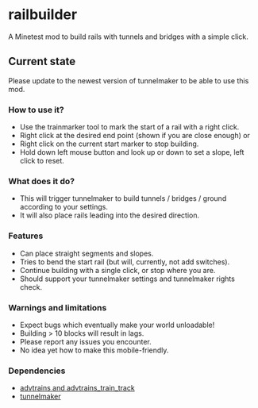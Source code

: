 # railbuilder
A Minetest mod to build rails with tunnels and bridges with a simple click.

## Current state
Please update to the newest version of tunnelmaker to be able to use this mod.

### How to use it?
- Use the trainmarker tool to mark the start of a rail with a right click.
- Right click at the desired end point (shown if you are close enough) or
- Right click on the current start marker to stop building.
- Hold down left mouse button and look up or down to set a slope, left click to reset.

### What does it do?
- This will trigger tunnelmaker to build tunnels / bridges / ground according to your settings.
- It will also place rails leading into the desired direction.

### Features
- Can place straight segments and slopes.
- Tries to bend the start rail (but will, currently, not add switches).
- Continue building with a single click, or stop where you are.
- Should support your tunnelmaker settings and tunnelmaker rights check.

### Warnings and limitations
- Expect bugs which eventually make your world unloadable!
- Building > 10 blocks will result in lags.
- Please report any issues you encounter.
- No idea yet how to make this mobile-friendly.

### Dependencies
- [advtrains and advtrains_train_track](https://content.minetest.net/packages/orwell/advtrains/)
- [tunnelmaker](https://content.minetest.net/packages/kestral/tunnelmaker/)
